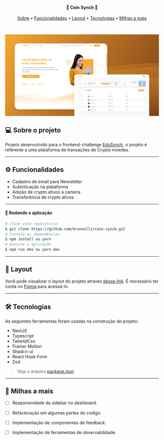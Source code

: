 
<h4 align="center">
 💸 Coin Synch 💸
</h4>

<p align="center">
  <a href="#--sobre-o-projeto">Sobre</a> •
  <a href="#-%EF%B8%8F-funcionalidades">Funcionalidades</a> •
  <a href="#--layout">Layout</a> •
  <a href="#--tecnologias">Tecnologias</a> •
  <a href="#--milhas-a-mais">Milhas a mais</a> 
</p>

<br/>

![](https://github.com/brunosllz/coin-synch/blob/main/.github/images/Capa%20Git.png)

## [](https://github.com/brunosllz/ignite-shop#--sobre-o-projeto) 💻 Sobre o projeto

Projeto desenvolvido para o frontend-challenge [EduSynch](https://edusynch.com/), o projeto é referente a uma plataforma de transações de Crypto moedas.

---

## [](https://github.com/brunosllz/coin-synch#-%EF%B8%8F-funcionalidades) ⚙️ Funcionalidades

- Cadastro de email para Newsletter
- Autenticação na plataforma
- Adição de crypto ativos a carteira
- Transferência de crypto ativos

---

#### 🧭 Rodando a aplicação
```bash
# Clone este repositório
$ git clone https://github.com/brunosllz/coin-synch.git
# Instale as dependências
$ npm install ou yarn
# Execute a aplicação
$ npm run dev ou yarn dev
```

---

## [](https://github.com/brunosllz/coin-synch#--layout) 🔖 Layout

Você pode visualizar o layout do projeto através [desse link](https://www.figma.com/file/2OU7V5IgEWYbEqCKvUE36j/Layout---Teste-Front-End?type=design&node-id=0-1&mode=design&t=9o161rfp3DZptFvj-0). É necessário ter conta no [Figma](http://figma.com/) para acessá-lo.

---

## [](https://github.com/brunosllz/coin-synch#--tecnologias) 🛠 Tecnologias

As seguintes ferramentas foram usadas na construção do projeto:

- NextJS
- Typescript
- TailwildCss
- Framer Motion
- Shadcn-ui
- React Hook Form
- Zod


> Veja o arquivo [package.json](https://github.com/brunosllz/coin-synch/blob/main/package.json)
---

## [](https://github.com/brunosllz/coin-synch#--milhas-a-mais) 🚀 Milhas a mais 

- [ ] Responsividade da sidebar no dashboard.
- [ ] Refactoração em algumas partes do codigo.
- [ ] Implementação de componentes de feedback.
- [ ] Implementação de ferramentas de observabilidade.
 
